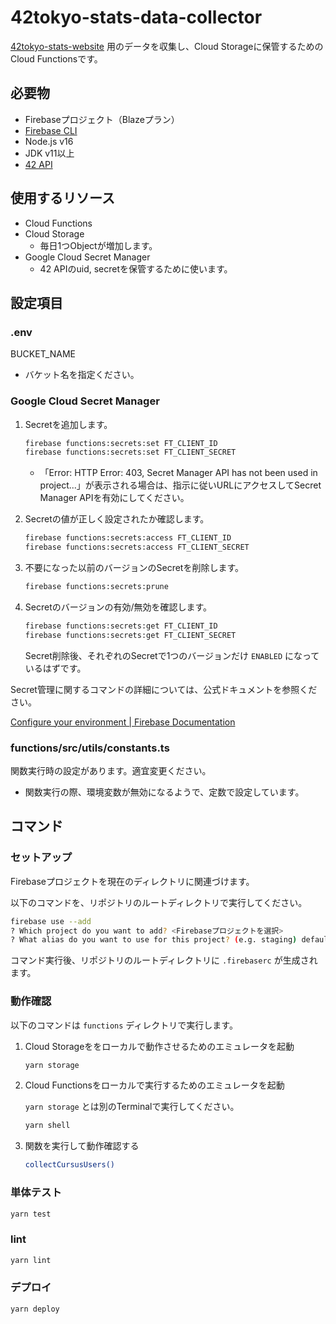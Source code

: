 # 42tokyo-stats-data-collector

[42tokyo-stats-website](https://github.com/nafuka11/42tokyo-stats-website) 用のデータを収集し、Cloud Storageに保管するためのCloud Functionsです。

## 必要物

- Firebaseプロジェクト（Blazeプラン）
- [Firebase CLI](https://github.com/firebase/firebase-tools)
- Node.js v16
- JDK v11以上
- [42 API](https://api.intra.42.fr/apidoc)

## 使用するリソース

- Cloud Functions
- Cloud Storage
  - 毎日1つObjectが増加します。
- Google Cloud Secret Manager
  - 42 APIのuid, secretを保管するために使います。

## 設定項目

### .env

BUCKET_NAME

- バケット名を指定ください。

### Google Cloud Secret Manager

1. Secretを追加します。

   ```bash
   firebase functions:secrets:set FT_CLIENT_ID
   firebase functions:secrets:set FT_CLIENT_SECRET
   ```

   - 「Error: HTTP Error: 403, Secret Manager API has not been used in project...」が表示される場合は、指示に従いURLにアクセスしてSecret Manager APIを有効にしてください。

1. Secretの値が正しく設定されたか確認します。

   ```bash
   firebase functions:secrets:access FT_CLIENT_ID
   firebase functions:secrets:access FT_CLIENT_SECRET
   ```

1. 不要になった以前のバージョンのSecretを削除します。

   ```bash
   firebase functions:secrets:prune
   ```

1. Secretのバージョンの有効/無効を確認します。

   ```bash
   firebase functions:secrets:get FT_CLIENT_ID
   firebase functions:secrets:get FT_CLIENT_SECRET
   ```

   Secret削除後、それぞれのSecretで1つのバージョンだけ `ENABLED` になっているはずです。

Secret管理に関するコマンドの詳細については、公式ドキュメントを参照ください。

[Configure your environment  \|  Firebase Documentation](https://firebase.google.com/docs/functions/config-env#secret-manager)

### functions/src/utils/constants.ts

関数実行時の設定があります。適宜変更ください。

- 関数実行の際、環境変数が無効になるようで、定数で設定しています。

## コマンド

### セットアップ

Firebaseプロジェクトを現在のディレクトリに関連づけます。

以下のコマンドを、リポジトリのルートディレクトリで実行してください。
```bash
firebase use --add
? Which project do you want to add? <Firebaseプロジェクトを選択>
? What alias do you want to use for this project? (e.g. staging) default
```
コマンド実行後、リポジトリのルートディレクトリに `.firebaserc` が生成されます。

### 動作確認

以下のコマンドは `functions` ディレクトリで実行します。

1. Cloud Storageををローカルで動作させるためのエミュレータを起動

   ```bash
   yarn storage
   ```

1. Cloud Functionsをローカルで実行するためのエミュレータを起動

   `yarn storage` とは別のTerminalで実行してください。

   ```bash
   yarn shell
   ```

1. 関数を実行して動作確認する

   ```bash
   collectCursusUsers()
   ```

### 単体テスト

```bash
yarn test
```

### lint

```bash
yarn lint
```

### デプロイ

```bash
yarn deploy
```
